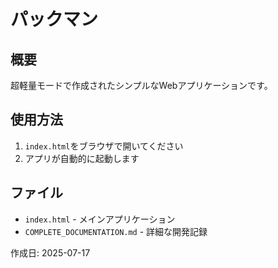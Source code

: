 # パックマン

## 概要
超軽量モードで作成されたシンプルなWebアプリケーションです。

## 使用方法
1. `index.html`をブラウザで開いてください
2. アプリが自動的に起動します

## ファイル
- `index.html` - メインアプリケーション
- `COMPLETE_DOCUMENTATION.md` - 詳細な開発記録

作成日: 2025-07-17
